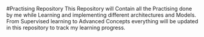 #Practising Repository
This Repository will Contain all the Practising done by me while Learning and implementing different architectures and Models.
From Supervised learning to Advanced Concepts everything will be updated in this repository to track my learning progress.
